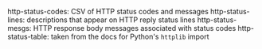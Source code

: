 http-status-codes: CSV of HTTP status codes and messages
http-status-lines: descriptions that appear on HTTP reply status lines
http-status-mesgs: HTTP response body messages associated with status codes
http-status-table: taken from the docs for Python's `httplib` import
